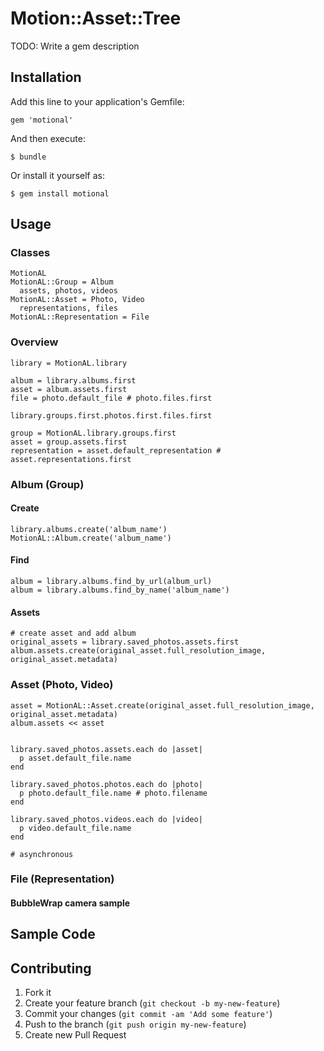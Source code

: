 # Motion::Asset::Tree

TODO: Write a gem description

## Installation

Add this line to your application's Gemfile:

    gem 'motional'

And then execute:

    $ bundle

Or install it yourself as:

    $ gem install motional

## Usage

### Classes 

    MotionAL
    MotionAL::Group = Album
      assets, photos, videos
    MotionAL::Asset = Photo, Video
      representations, files
    MotionAL::Representation = File

### Overview

    
    library = MotionAL.library
    
    album = library.albums.first
    asset = album.assets.first
    file = photo.default_file # photo.files.first

    library.groups.first.photos.first.files.first
    
    group = MotionAL.library.groups.first
    asset = group.assets.first
    representation = asset.default_representation # asset.representations.first

### Album (Group)

#### Create

    library.albums.create('album_name')
    MotionAL::Album.create('album_name')
    
#### Find

    album = library.albums.find_by_url(album_url)
    album = library.albums.find_by_name('album_name')
    
#### Assets

    # create asset and add album
    original_assets = library.saved_photos.assets.first
    album.assets.create(original_asset.full_resolution_image, original_asset.metadata)
    
### Asset (Photo, Video)

    asset = MotionAL::Asset.create(original_asset.full_resolution_image, original_asset.metadata)
    album.assets << asset
    
    
    library.saved_photos.assets.each do |asset|
      p asset.default_file.name
    end
    
    library.saved_photos.photos.each do |photo|
      p photo.default_file.name # photo.filename
    end
    
    library.saved_photos.videos.each do |video|
      p video.default_file.name
    end
    
    # asynchronous

### File (Representation)

#### BubbleWrap camera sample

## Sample Code

## Contributing

1. Fork it
2. Create your feature branch (`git checkout -b my-new-feature`)
3. Commit your changes (`git commit -am 'Add some feature'`)
4. Push to the branch (`git push origin my-new-feature`)
5. Create new Pull Request
